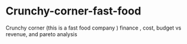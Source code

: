 # Crunchy-corner-fast-food
Crunchy corner (this is a fast food company )  finance , cost, budget vs revenue, and pareto analysis
